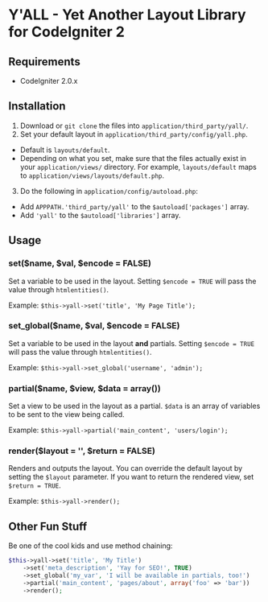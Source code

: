 # Y'ALL - Yet Another Layout Library for CodeIgniter 2

## Requirements

* CodeIgniter 2.0.x

## Installation

1. Download or `git clone` the files into `application/third_party/yall/`.
2. Set your default layout in `application/third_party/config/yall.php`.
  * Default is `layouts/default`.
  * Depending on what you set, make sure that the files actually exist in your `application/views/` directory. For example, `layouts/default` maps to `application/views/layouts/default.php`.
3. Do the following in `application/config/autoload.php`:
  * Add `APPPATH.'third_party/yall'` to the `$autoload['packages']` array.
  * Add `'yall'` to the `$autoload['libraries']` array.

## Usage

### set($name, $val, $encode = FALSE)

Set a variable to be used in the layout. Setting `$encode = TRUE` will pass the value through `htmlentities()`.

Example: `$this->yall->set('title', 'My Page Title');`

### set_global($name, $val, $encode = FALSE)

Set a variable to be used in the layout **and** partials. Setting `$encode = TRUE` will pass the value through `htmlentities()`.

Example: `$this->yall->set_global('username', 'admin');`

### partial($name, $view, $data = array())

Set a view to be used in the layout as a partial. `$data` is an array of variables to be sent to the view being called.

Example: `$this->yall->partial('main_content', 'users/login');`

### render($layout = '', $return = FALSE)

Renders and outputs the layout. You can override the default layout by setting the `$layout` parameter. If you want to return the rendered view, set `$return = TRUE`.

Example: `$this->yall->render();`

## Other Fun Stuff

Be one of the cool kids and use method chaining:

```php
$this->yall->set('title', 'My Title')
    ->set('meta_description', 'Yay for SEO!', TRUE)
    ->set_global('my_var', 'I will be available in partials, too!')
    ->partial('main_content', 'pages/about', array('foo' => 'bar'))
    ->render();
```